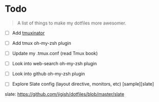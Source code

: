 Todo
====

> A list of things to make my dotfiles more awesomer.

- [ ] Add [tmuxinator](https://github.com/aziz/tmuxinator)

- [ ] Add tmux oh-my-zsh plugin

- [ ] Update my .tmux.conf (read Tmux book)

- [ ] Look into web-search oh-my-zsh plugin

- [ ] Look into github oh-my-zsh plugin

- [ ] Explore Slate config (layout directive, monitors, etc) [sample][slate]

slate: https://github.com/jigish/dotfiles/blob/master/slate
